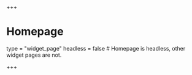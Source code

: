 +++
# Homepage
type = "widget_page"
headless = false  # Homepage is headless, other widget pages are not.


+++
